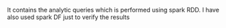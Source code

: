 It contains the analytic queries which is performed using spark RDD. I have also used spark DF just to verify the results
